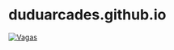 # duduarcades.github.io

<p><a href="https://camo.githubusercontent.com/c122c5ef88437673ba335b20c07b067d95f185d2/68747470733a2f2f73332e616d617a6f6e6177732e636f6d2f646174612e656c6f372e636f6d2e62722f63616e64696461746f732f66726f6e742d656e642f76616761732e706e67" target="_blank"><img src="https://camo.githubusercontent.com/c122c5ef88437673ba335b20c07b067d95f185d2/68747470733a2f2f73332e616d617a6f6e6177732e636f6d2f646174612e656c6f372e636f6d2e62722f63616e64696461746f732f66726f6e742d656e642f76616761732e706e67" alt="Vagas" title="Vagas" data-canonical-src="https://s3.amazonaws.com/data.elo7.com.br/candidatos/front-end/vagas.png" style="max-width:100%;"></a></p>